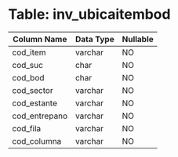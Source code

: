 # Table: inv_ubicaitembod

| Column Name | Data Type | Nullable |
|-------------|-----------|----------|
| cod_item | varchar | NO |
| cod_suc | char | NO |
| cod_bod | char | NO |
| cod_sector | varchar | NO |
| cod_estante | varchar | NO |
| cod_entrepano | varchar | NO |
| cod_fila | varchar | NO |
| cod_columna | varchar | NO |
